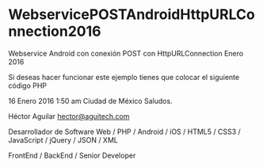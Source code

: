 # WebservicePOSTAndroidHttpURLConnection2016
Webservice Android con conexión POST con HttpURLConnection Enero 2016


Si deseas hacer funcionar este ejemplo tienes que colocar el siguiente código PHP

<?php
$response["result"] = array();

if(isset($_POST["name"])){

	$name = $_POST["name"];
	
	$reply = array();
	
	$reply["reply"] = "Welcome To " . $name;
	
	array_push($response["result"], $reply);
	
	$response["success"] = 1;
	
	echo json_encode($response);
	
}else{

	$response["message"] = "Campos requeridos perdidos";

	$response["success"] = 0;

	echo json_encode($response);

}

?>

16 Enero 2016
1:50 am Ciudad de México
Saludos.

Héctor Aguilar
hector@aguitech.com

Desarrollador de Software
Web / PHP / Android / iOS / HTML5 / CSS3 / JavaScript / jQuery / JSON / XML

FrontEnd / BackEnd / Senior Developer
